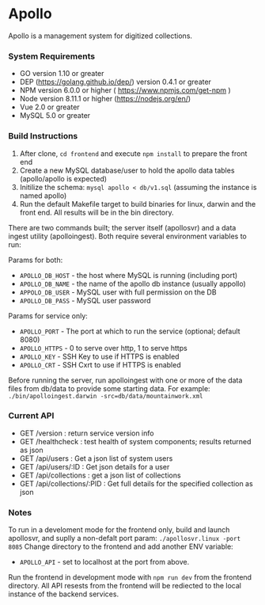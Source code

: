 # Apollo

Apollo is a management system for digitized collections.

### System Requirements
* GO version 1.10 or greater
* DEP (https://golang.github.io/dep/) version 0.4.1 or greater
* NPM version 6.0.0 or higher ( https://www.npmjs.com/get-npm )
* Node version 8.11.1 or higher (https://nodejs.org/en/)
* Vue 2.0 or greater
* MySQL 5.0 or greater

### Build Instructions

1. After clone, `cd frontend` and execute `npm install` to prepare the front end
2. Create a new MySQL database/user to hold the apollo data tables (apollo/apollo is expected)
3. Initilize the schema: `mysql apollo < db/v1.sql` (assuming the instance is named apollo)
4. Run the default Makefile target to build binaries for linux, darwin and the front end.  All results will be in the bin directory.

There are two commands built; the server itself (apollosvr) and a data ingest utility (apolloingest). Both require several environment variables to run:

Params for both:

* `APOLLO_DB_HOST` - the host where MySQL is running (including port)
* `APOLLO_DB_NAME` - the name of the apollo db instance (usually appollo)
* `APPOLO_DB_USER` - MySQL user with full permission on the DB 
* `APOLLO_DB_PASS` - MySQL user password

Params for service only:

* `APOLLO_PORT` - The port at which to run the service (optional; default 8080)
* `APOLLO_HTTPS` -  0 to serve over http, 1 to serve https 
* `APOLLO_KEY` - SSH Key to use if HTTPS is enabled
* `APOLLO_CRT` - SSH Cxrt to use if HTTPS is enabled

Before running the server, run apolloingest with one or more of the data files from db/data to provide some starting data. 
For example: `./bin/apolloingest.darwin -src=db/data/mountainwork.xml`

### Current API

* GET /version : return service version info
* GET /healthcheck : test health of system components; results returned as json
* GET /api/users : Get a json list of system users 
* GET /api/users/:ID : Get json details for a user
* GET /api/collections : get a json list of collections 
* GET /api/collections/:PID : Get full details for the specified collection as json 

### Notes

To run in a develoment mode for the frontend only, build and launch apollosvr, and suplly a non-defalt port param: `./apollosvr.linux -port 8085` 
Change directory to the frontend and add another ENV variable:

* `APOLLO_API` - set to localhost at the port from above.

Run the frontend in development mode with `npm run dev` from the frontend directory. All API resests from the frontend will be rediected to the local instance of the backend services.

